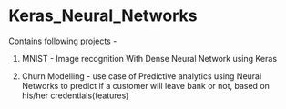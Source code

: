 # Keras_Neural_Networks
Contains following projects  - 

1) MNIST  - 
Image recognition With Dense Neural Network using Keras 

2) Churn Modelling - 
use case of Predictive analytics using Neural Networks to predict if a customer will leave bank or not, based on his/her credentials(features)

